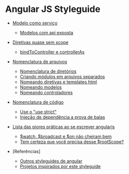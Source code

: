 # Angular JS Styleguide

* [Modelo como serviço]()
    - [Modelos com api exposta]()

* [Diretivas quase sem scope]()
    - [bindToController e controllerAs]()

* [Nomenclatura de arquivos]()
    - [Nomenclatura de diretórios]()
    - [Criando módulos em arquivos separados]()
    - [Nomeando diretivas e templates html]()
    - [Nomeando modelos]()
    - [Nomeando controladores]()

* [Nomenclatura de código]()
    - [Use o "use strict"]()
    - [Injeção de dependência a prova de balas]()

* [Lista das piores práticas ao se escrever angularjs]()
    - [$watch, $broadcast e $on não cheiram bem]()
    - [Tem certeza que você precisa desse $rootScope?]()

* [Referências]
    * [Outros styleguides de angular]()
    * [Projetos inspirados por este styleguide]()
